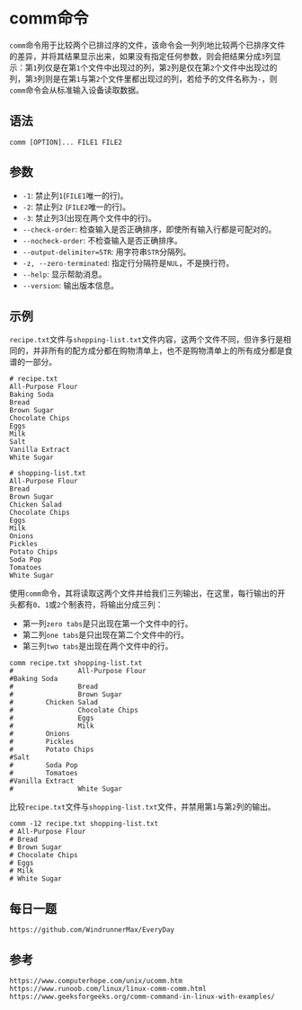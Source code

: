 # comm命令
`comm`命令用于比较两个已排过序的文件，该命令会一列列地比较两个已排序文件的差异，并将其结果显示出来，如果没有指定任何参数，则会把结果分成`3`列显示：第`1`列仅是在第`1`个文件中出现过的列，第`2`列是仅在第`2`个文件中出现过的列，第`3`列则是在第`1`与第`2`个文件里都出现过的列，若给予的文件名称为`-`，则`comm`命令会从标准输入设备读取数据。

## 语法

```shell
comm [OPTION]... FILE1 FILE2
```

## 参数
* `-1`: 禁止列`1`(`FILE1`唯一的行)。
* `-2`: 禁止列`2` (`FILE2`唯一的行)。
* `-3`: 禁止列3(出现在两个文件中的行)。
* `--check-order`: 检查输入是否正确排序，即使所有输入行都是可配对的。
* `--nocheck-order`: 不检查输入是否正确排序。
* `--output-delimiter=STR`: 用字符串`STR`分隔列。
* `-z, --zero-terminated`: 指定行分隔符是`NUL`，不是换行符。
* `--help`: 显示帮助消息。
* `--version`: 输出版本信息。

## 示例
`recipe.txt`文件与`shopping-list.txt`文件内容，这两个文件不同，但许多行是相同的，并非所有的配方成分都在购物清单上，也不是购物清单上的所有成分都是食谱的一部分。

```
# recipe.txt
All-Purpose Flour
Baking Soda
Bread
Brown Sugar
Chocolate Chips
Eggs
Milk
Salt
Vanilla Extract
White Sugar

# shopping-list.txt
All-Purpose Flour
Bread
Brown Sugar
Chicken Salad
Chocolate Chips
Eggs
Milk
Onions
Pickles
Potato Chips
Soda Pop
Tomatoes
White Sugar
```

使用`comm`命令，其将读取这两个文件并给我们三列输出，在这里，每行输出的开头都有`0`、`1`或`2`个制表符，将输出分成三列：
* 第一列`zero tabs`是只出现在第一个文件中的行。
* 第二列`one tabs`是只出现在第二个文件中的行。
* 第三列`two tabs`是出现在两个文件中的行。

```shell
comm recipe.txt shopping-list.txt
#                All-Purpose Flour
#Baking Soda
#                Bread
#                Brown Sugar
#        Chicken Salad
#                Chocolate Chips
#                Eggs
#                Milk
#        Onions
#        Pickles
#        Potato Chips
#Salt
#        Soda Pop
#        Tomatoes
#Vanilla Extract
#                White Sugar
```

比较`recipe.txt`文件与`shopping-list.txt`文件，并禁用第`1`与第`2`列的输出。

```shell
comm -12 recipe.txt shopping-list.txt
# All-Purpose Flour
# Bread
# Brown Sugar
# Chocolate Chips
# Eggs
# Milk
# White Sugar
```



## 每日一题

```
https://github.com/WindrunnerMax/EveryDay
```

## 参考

```
https://www.computerhope.com/unix/ucomm.htm
https://www.runoob.com/linux/linux-comm-comm.html
https://www.geeksforgeeks.org/comm-command-in-linux-with-examples/
```


